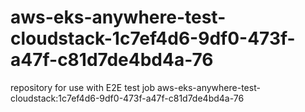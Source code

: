 # aws-eks-anywhere-test-cloudstack-1c7ef4d6-9df0-473f-a47f-c81d7de4bd4a-76
repository for use with E2E test job aws-eks-anywhere-test-cloudstack:1c7ef4d6-9df0-473f-a47f-c81d7de4bd4a-76
